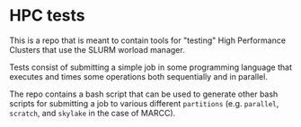 # HPC tests
This is a repo that is meant to contain tools for "testing" High Performance Clusters that use the SLURM worload manager.

Tests consist of submitting a simple job in some programming language that executes and times some operations both sequentially and in parallel.

The repo contains a bash script that can be used to generate other bash scripts for submitting a job to various different `partitions` (e.g. `parallel`, `scratch`, and `skylake` in the case of MARCC).
